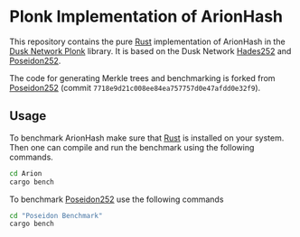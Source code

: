 # Plonk Implementation of ArionHash

This repository contains the pure [Rust](https://www.rust-lang.org/) implementation of ArionHash in the [Dusk Network Plonk](https://github.com/dusk-network/plonk) library.
It is based on the Dusk Network [Hades252](https://github.com/dusk-network/Hades252) and [Poseidon252](https://github.com/dusk-network/Poseidon252).

The code for generating Merkle trees and benchmarking is forked from [Poseidon252](https://github.com/dusk-network/Poseidon252) (commit `7718e9d21c008ee84ea757757d0e47afdd0e32f9`).

## Usage

To benchmark ArionHash make sure that [Rust](https://www.rust-lang.org/) is installed on your system.
Then one can compile and run the benchmark using the following commands.

```bash
cd Arion
cargo bench
```
To benchmark [Poseidon252](https://github.com/dusk-network/Poseidon252) use the following commands
```bash
cd "Poseidon Benchmark"
cargo bench
```
